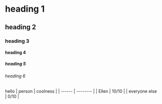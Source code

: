 # heading 1
## heading 2
### heading 3
#### heading 4
##### heading 5
###### heading 6
hello
| person | coolness |
| ------ | -------- |
| Ellen  | 10/10    |
| everyone else | 0/10 |
